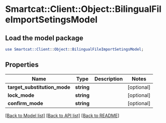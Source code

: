 # Smartcat::Client::Object::BilingualFileImportSetingsModel

## Load the model package
```perl
use Smartcat::Client::Object::BilingualFileImportSetingsModel;
```

## Properties
Name | Type | Description | Notes
------------ | ------------- | ------------- | -------------
**target_substitution_mode** | **string** |  | [optional] 
**lock_mode** | **string** |  | [optional] 
**confirm_mode** | **string** |  | [optional] 

[[Back to Model list]](../README.md#documentation-for-models) [[Back to API list]](../README.md#documentation-for-api-endpoints) [[Back to README]](../README.md)


